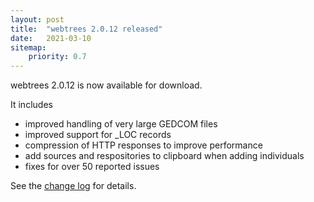 ```yaml
---
layout: post
title:  "webtrees 2.0.12 released"
date:   2021-03-10
sitemap:
    priority: 0.7
---
```


webtrees 2.0.12 is now available for download.

It includes

* improved handling of very large GEDCOM files
* improved support for _LOC records
* compression of HTTP responses to improve performance
* add sources and respositories to clipboard when adding individuals
* fixes for over 50 reported issues
 
See the [change log](https://github.com/fisharebest/webtrees/compare/2.0.11...2.0.12) for details.
